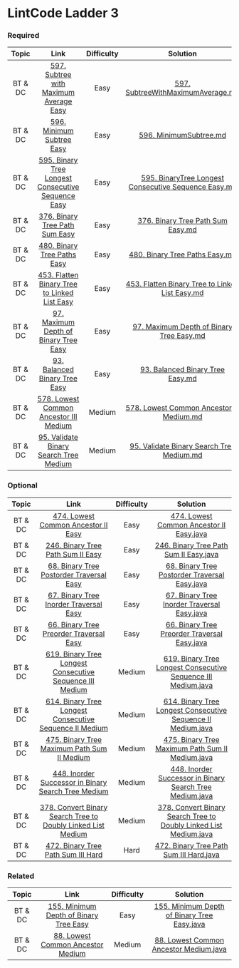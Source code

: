 # LintCode Ladder 3

### Required
|         Topic         |                                                 Link                                                | Difficulty |                                                                                                 Solution                                                                                                 |
|:---------------------:|:--------------------------------------------------------------------------------------------------------:|:------:|:--------------------------------------------------------------------------------------------------------------------------------------------------------------------------------------------------------:|
| BT & DC | [597. Subtree with Maximum Average Easy](http://www.lintcode.com/en/problem/subtree-with-maximum-average/) | Easy | [597. SubtreeWithMaximumAverage.md](./required/SubtreeWithMaximumAverage.md) |
| BT & DC | [596. Minimum Subtree Easy](http://www.lintcode.com/problem/minimum-subtree) | Easy | [596. MinimumSubtree.md](./required/MinimumSubtree.md) |
| BT & DC | [595. Binary Tree Longest Consecutive Sequence Easy](http://www.lintcode.com/problem/binary-tree-longest-consecutive-sequence) | Easy | [595. BinaryTree Longest Consecutive Sequence Easy.md](./required/BinaryTreeLongestConsecutiveSequence.md) |
| BT & DC | [376. Binary Tree Path Sum Easy](http://www.lintcode.com/problem/binary-tree-path-sum) | Easy | [376. Binary Tree Path Sum Easy.md](./required/BinaryTreePathSum.md) |
| BT & DC | [480. Binary Tree Paths Easy](http://www.lintcode.com/problem/binary-tree-paths) | Easy | [480. Binary Tree Paths Easy.md](./required/BinaryTreePaths.md) |
| BT & DC | [453. Flatten Binary Tree to Linked List Easy](http://www.lintcode.com/problem/flatten-binary-tree-to-linked-list) | Easy | [453. Flatten Binary Tree to Linked List Easy.md](./required/FlattenBinaryTreeToLinkedList.md) |
| BT & DC | [97. Maximum Depth of Binary Tree Easy](http://www.lintcode.com/problem/maximum-depth-of-binary-tree) | Easy | [97. Maximum Depth of Binary Tree Easy.md](./required/MaximumDepthOfBinaryTree.md) |
| BT & DC | [93. Balanced Binary Tree Easy](http://www.lintcode.com/problem/balanced-binary-tree) | Easy | [93. Balanced Binary Tree Easy.md](./required/BalancedBinaryTree.md) |
| BT & DC | [578. Lowest Common Ancestor III Medium](http://www.lintcode.com/problem/lowest-common-ancestor-iii) | Medium | [578. Lowest Common Ancestor III Medium.md](./required/LowestCommonAncestorIII.md) |
| BT & DC | [95. Validate Binary Search Tree Medium](http://www.lintcode.com/problem/validate-binary-search-tree) | Medium | [95. Validate Binary Search Tree Medium.md](./required/ValidateBinarySearchTree.md) |

### Optional
|         Topic         |                                                 Link                                                | Difficulty |                                                                                                 Solution                                                                                                 |
|:---------------------:|:--------------------------------------------------------------------------------------------------------:|:------:|:--------------------------------------------------------------------------------------------------------------------------------------------------------------------------------------------------------:|
| BT & DC | [474. Lowest Common Ancestor II Easy](http://www.lintcode.com/problem/lowest-common-ancestor-ii) | Easy | [474. Lowest Common Ancestor II Easy.java](https://github.com/chendddong/LintCode/blob/master/JiuZhang%20Algorithm%20Ladder/3%20-%20Binary%20Tree%20%26%20Divide%20Conquer/Optional/474.%20Lowest%20Common%20Ancestor%20II%20Easy.java) |
| BT & DC | [246. Binary Tree Path Sum II Easy](http://www.lintcode.com/problem/binary-tree-path-sum-ii) | Easy | [246. Binary Tree Path Sum II Easy.java](https://github.com/chendddong/LintCode/blob/master/JiuZhang%20Algorithm%20Ladder/3%20-%20Binary%20Tree%20%26%20Divide%20Conquer/Optional/246.%20Binary%20Tree%20Path%20Sum%20II%20Easy.java) |
| BT & DC | [68. Binary Tree Postorder Traversal Easy](http://www.lintcode.com/problem/binary-tree-postorder-traversal) | Easy | [68. Binary Tree Postorder Traversal Easy.java](https://github.com/chendddong/LintCode/blob/master/JiuZhang%20Algorithm%20Ladder/3%20-%20Binary%20Tree%20%26%20Divide%20Conquer/Optional/68.%20Binary%20Tree%20Postorder%20Traversal%20Easy.java) |
| BT & DC | [67. Binary Tree Inorder Traversal Easy](http://www.lintcode.com/problem/binary-tree-inorder-traversal) | Easy | [67. Binary Tree Inorder Traversal Easy.java](https://github.com/chendddong/LintCode/blob/master/JiuZhang%20Algorithm%20Ladder/3%20-%20Binary%20Tree%20%26%20Divide%20Conquer/Optional/67.%20Binary%20Tree%20Inorder%20Traversal%20Easy.java) |
| BT & DC | [66. Binary Tree Preorder Traversal Easy](http://www.lintcode.com/problem/binary-tree-preorder-traversal) | Easy | [66. Binary Tree Preorder Traversal Easy.java](https://github.com/chendddong/LintCode/blob/master/JiuZhang%20Algorithm%20Ladder/3%20-%20Binary%20Tree%20%26%20Divide%20Conquer/Optional/66.%20Binary%20Tree%20Preorder%20Traversal%20Easy.java) |
| BT & DC | [619. Binary Tree Longest Consecutive Sequence III Medium](http://www.lintcode.com/problem/binary-tree-longest-consecutive-sequence-iii) | Medium | [619. Binary Tree Longest Consecutive Sequence III Medium.java](https://github.com/chendddong/LintCode/blob/master/JiuZhang%20Algorithm%20Ladder/3%20-%20Binary%20Tree%20%26%20Divide%20Conquer/Optional/619.%20Binary%20Tree%20Longest%20Consecutive%20Sequence%20III%20Medium.java) |
| BT & DC | [614. Binary Tree Longest Consecutive Sequence II Medium](http://www.lintcode.com/problem/binary-tree-longest-consecutive-sequence-ii) | Medium | [614. Binary Tree Longest Consecutive Sequence II Medium.java](https://github.com/chendddong/LintCode/blob/master/JiuZhang%20Algorithm%20Ladder/3%20-%20Binary%20Tree%20%26%20Divide%20Conquer/Optional/614.%20Binary%20Tree%20Longest%20Consecutive%20Sequence%20II%20Medium.java) |
| BT & DC | [475. Binary Tree Maximum Path Sum II Medium](http://www.lintcode.com/problem/binary-tree-maximum-path-sum-ii) | Medium | [475. Binary Tree Maximum Path Sum II Medium.java](https://github.com/chendddong/LintCode/blob/master/JiuZhang%20Algorithm%20Ladder/3%20-%20Binary%20Tree%20%26%20Divide%20Conquer/Optional/475.%20Binary%20Tree%20Maximum%20Path%20Sum%20II%20Medium.java) |
| BT & DC | [448. Inorder Successor in Binary Search Tree Medium](http://www.lintcode.com/problem/inorder-successor-in-binary-search-tree) | Medium | [448. Inorder Successor in Binary Search Tree Medium.java](https://github.com/chendddong/LintCode/blob/master/JiuZhang%20Algorithm%20Ladder/3%20-%20Binary%20Tree%20%26%20Divide%20Conquer/Optional/448.%20Inorder%20Successor%20in%20Binary%20Search%20Tree%20Medium.java) |
| BT & DC | [378. Convert Binary Search Tree to Doubly Linked List Medium](http://www.lintcode.com/problem/convert-binary-search-tree-to-doubly-linked-list) | Medium | [378. Convert Binary Search Tree to Doubly Linked List Medium.java](https://github.com/chendddong/LintCode/blob/master/JiuZhang%20Algorithm%20Ladder/3%20-%20Binary%20Tree%20%26%20Divide%20Conquer/Optional/378.%20Convert%20Binary%20Search%20Tree%20to%20Doubly%20Linked%20List%20Medium.java) |
| BT & DC | [472. Binary Tree Path Sum III  Hard](http://www.lintcode.com/problem/binary-tree-path-sum-iii) | Hard | [472. Binary Tree Path Sum III  Hard.java](https://github.com/chendddong/LintCode/blob/master/JiuZhang%20Algorithm%20Ladder/3%20-%20Binary%20Tree%20%26%20Divide%20Conquer/Optional/472.%20Binary%20Tree%20Path%20Sum%20III%20Hard.java) |

### Related
|         Topic         |                                                 Link                                                | Difficulty |                                                                                                 Solution                                                                                                 |
|:---------------------:|:--------------------------------------------------------------------------------------------------------:|:------:|:--------------------------------------------------------------------------------------------------------------------------------------------------------------------------------------------------------:|
| BT & DC | [155. Minimum Depth of Binary Tree Easy](http://www.lintcode.com/problem/minimum-depth-of-binary-tree) | Easy | [155. Minimum Depth of Binary Tree Easy.java](https://github.com/chendddong/LintCode/blob/master/JiuZhang%20Algorithm%20Ladder/3%20-%20Binary%20Tree%20%26%20Divide%20Conquer/Related/155.%20Minimum%20Depth%20of%20Binary%20Tree%20Easy.java) |
| BT & DC | [88. Lowest Common Ancestor Medium](http://www.lintcode.com/problem/lowest-common-ancestor) | Medium | [88. Lowest Common Ancestor Medium.java](https://github.com/chendddong/LintCode/blob/master/JiuZhang%20Algorithm%20Ladder/3%20-%20Binary%20Tree%20%26%20Divide%20Conquer/Related/88.%20Lowest%20Common%20Ancestor%20Medium.java) |
